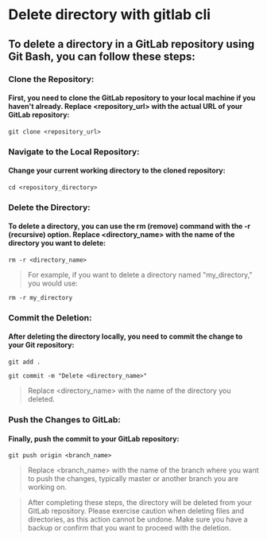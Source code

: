 # Delete directory with gitlab cli
## To delete a directory in a GitLab repository using Git Bash, you can follow these steps:

### Clone the Repository:
#### First, you need to clone the GitLab repository to your local machine if you haven't already. Replace <repository_url> with the actual URL of your GitLab repository:
```
git clone <repository_url>
```
### Navigate to the Local Repository:
#### Change your current working directory to the cloned repository:
```
cd <repository_directory>
```
### Delete the Directory:
#### To delete a directory, you can use the rm (remove) command with the -r (recursive) option. Replace <directory_name> with the name of the directory you want to delete:
```
rm -r <directory_name>
```
> For example, if you want to delete a directory named "my_directory," you would use:
```
rm -r my_directory
```
### Commit the Deletion:
#### After deleting the directory locally, you need to commit the change to your Git repository:
```
git add .
```
```
git commit -m "Delete <directory_name>"
```
> Replace <directory_name> with the name of the directory you deleted.

### Push the Changes to GitLab:
#### Finally, push the commit to your GitLab repository:
```
git push origin <branch_name>
```
> Replace <branch_name> with the name of the branch where you want to push the changes, typically master or another branch you are working on.

> After completing these steps, the directory will be deleted from your GitLab repository. Please exercise caution when deleting files and directories, as this action cannot be undone. Make sure you have a backup or confirm that you want to proceed with the deletion.




